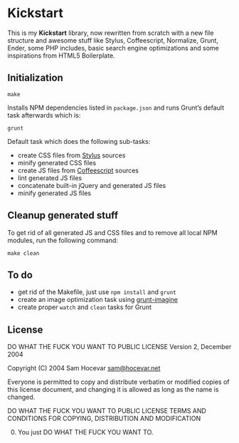 # Kickstart

This is my **Kickstart** library, now rewritten from scratch with a new file
structure and awesome stuff like Stylus, Coffeescript, Normalize, Grunt, Ender,
some PHP includes, basic search engine optimizations and some inspirations from
HTML5 Boilerplate.

## Initialization

	make

Installs NPM dependencies listed in `package.json` and runs Grunt’s
default task afterwards which is:

	grunt

Default task which does the following sub-tasks:

 - create CSS files from [Stylus](http://learnboost.github.com/stylus/)
   sources
 - minify generated CSS files
 - create JS files from [Coffeescript](http://coffeescript.org/) sources
 - lint generated JS files
 - concatenate built-in jQuery and generated JS files
 - minify generated JS files

## Cleanup generated stuff

To get rid of all generated JS and CSS files and to remove all local NPM
modules, run the following command:

	make clean

## To do

 - get rid of the Makefile, just use `npm install` and `grunt`
 - create an image optimization task using [grunt-imagine](https://github.com/asciidisco/grunt-imagine)
 - create proper `watch` and `clean` tasks for Grunt

## License

DO WHAT THE FUCK YOU WANT TO PUBLIC LICENSE
Version 2, December 2004

Copyright (C) 2004 Sam Hocevar <sam@hocevar.net>

Everyone is permitted to copy and distribute verbatim or modified
copies of this license document, and changing it is allowed as long
as the name is changed.

DO WHAT THE FUCK YOU WANT TO PUBLIC LICENSE
TERMS AND CONDITIONS FOR COPYING, DISTRIBUTION AND MODIFICATION

0. You just DO WHAT THE FUCK YOU WANT TO.
